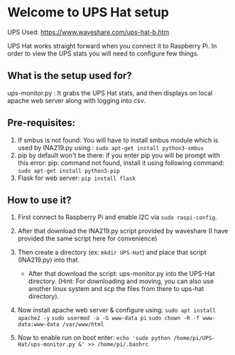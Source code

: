 # Welcome to UPS Hat setup

UPS Used: https://www.waveshare.com/ups-hat-b.htm

UPS Hat works straight forward when you connect it to Raspberry Pi. In order to view the UPS stats you will need to configure few things.

## What is the setup used for?

ups-monitor.py : It grabs the UPS Hat stats, and then displays on local apache web server along with logging into csv.

## Pre-requisites: 

1. If smbus is not found: You will have to install smbus module which is used by INA219.py using : ```sudo apt-get install python3-smbus```
2. pip by default won't be there: if you enter pip you will be prompt with this error: pip: command not found, install it using following command: ```sudo apt-get install python3-pip```
3. Flask for web server: ```pip install flask```

## How to use it?

1. First connect to Raspberry Pi and enable I2C via ```sudo raspi-config```.

2. After that download the INA219.py script provided by waveshare (I have provided the same script here for convenience)

3. Then create a directory (ex: ```mkdir UPS-Hat```) and place that script (INA219.py) into that. 
   
   * After that download the script: ups-monitor.py into the UPS-Hat directory. (Hint: For downloading and moving, you can also use another linux system and scp the files from there to ups-hat directory).

4. Now install apache web server & configure using:
	```sudo apt install apache2 -y```
	```sudo usermod -a -G www-data pi```
	```sudo chown -R -f www-data:www-data /var/www/html```

5. Now to enable run on boot enter: ```echo 'sudo python /home/pi/UPS-Hat/ups-monitor.py &' >> /home/pi/.bashrc```


